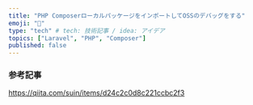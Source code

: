 ```yaml
---
title: "PHP ComposerローカルパッケージをインポートしてOSSのデバッグをする"
emoji: "🦔"
type: "tech" # tech: 技術記事 / idea: アイデア
topics: ["Laravel", "PHP", "Composer"]
published: false
---
```


### 参考記事

https://qiita.com/suin/items/d24c2c0d8c221ccbc2f3

## 

